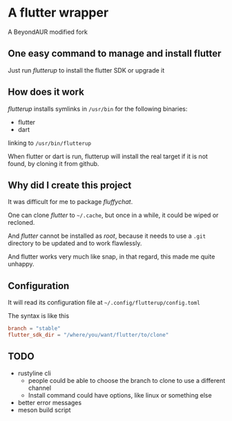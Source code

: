 # A flutter wrapper

A BeyondAUR modified fork

## One easy command to manage and install flutter

Just run *flutterup* to install the flutter SDK or upgrade it

## How does it work

*flutterup* installs symlinks in `/usr/bin` for the following binaries:
- flutter
- dart

linking to `/usr/bin/flutterup` 

When flutter or dart is run, flutterup will install the real target if it is not found, by cloning it from github.

## Why did I create this project

It was difficult for me to package *fluffychat*.

One can clone *flutter* to `~/.cache`, but once in a while, it could be wiped or recloned.

And *flutter* cannot be installed as *root*, because it needs to use a `.git` directory to be updated and to work flawlessly.

And flutter works very much like snap, in that regard, this made me quite unhappy.

## Configuration

It will read its configuration file at `~/.config/flutterup/config.toml`

The syntax is like this

```toml
branch = "stable"
flutter_sdk_dir = "/where/you/want/flutter/to/clone"
````

## TODO

* rustyline cli
	- people could be able to choose the branch to clone to use a different channel
	- Install command could have options, like linux or something else
* better error messages
* meson build script
